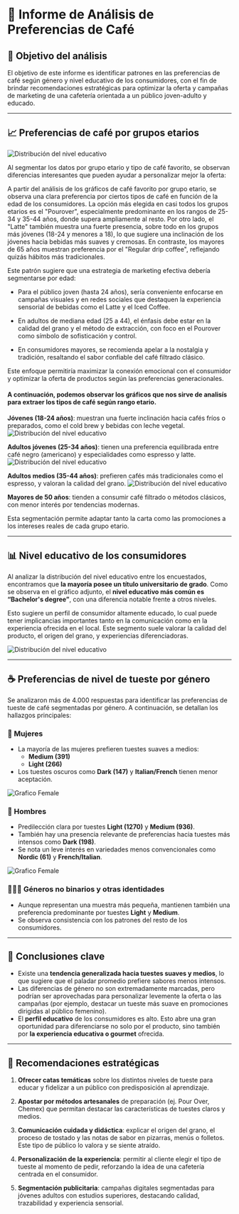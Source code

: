 # 📄 Informe de Análisis de Preferencias de Café

## 🎯 Objetivo del análisis

El objetivo de este informe es identificar patrones en las preferencias de café según género y nivel educativo de los consumidores, con el fin de brindar recomendaciones estratégicas para optimizar la oferta y campañas de marketing de una cafetería orientada a un público joven-adulto y educado.

---

##  📈 Preferencias de café por grupos etarios

![Distribución del nivel educativo](https://i.imgur.com/AOKdQ2m.png)

Al segmentar los datos por grupo etario y tipo de café favorito, se observan diferencias interesantes que pueden ayudar a personalizar mejor la oferta:

A partir del análisis de los gráficos de café favorito por grupo etario, se observa una clara preferencia por ciertos tipos de café en función de la edad de los consumidores. La opción más elegida en casi todos los grupos etarios es el "Pourover", especialmente predominante en los rangos de 25-34 y 35-44 años, donde supera ampliamente al resto. Por otro lado, el "Latte" también muestra una fuerte presencia, sobre todo en los grupos más jóvenes (18-24 y menores a 18), lo que sugiere una inclinación de los jóvenes hacia bebidas más suaves y cremosas. En contraste, los mayores de 65 años muestran preferencia por el "Regular drip coffee", reflejando quizás hábitos más tradicionales.

Este patrón sugiere que una estrategia de marketing efectiva debería segmentarse por edad:

 - Para el público joven (hasta 24 años), sería conveniente enfocarse en campañas visuales y en redes sociales que destaquen la experiencia sensorial de bebidas como el Latte y el Iced Coffee.

 - En adultos de mediana edad (25 a 44), el énfasis debe estar en la calidad del grano y el método de extracción, con foco en el Pourover como símbolo de sofisticación y control.

 - En consumidores mayores, se recomienda apelar a la nostalgia y tradición, resaltando el sabor confiable del café filtrado clásico.

Este enfoque permitiría maximizar la conexión emocional con el consumidor y optimizar la oferta de productos según las preferencias generacionales.

#### A continuación, podemos observar los gráficos que nos sirve de analisís para extraer los tipos de café según rango etario.

**Jóvenes (18-24 años)**: muestran una fuerte inclinación hacia cafés fríos o preparados, como el cold brew y bebidas con leche vegetal.
![Distribución del nivel educativo](https://i.imgur.com/GybSris.png)


**Adultos jóvenes (25-34 años)**: tienen una preferencia equilibrada entre café negro (americano) y especialidades como espresso y latte.
![Distribución del nivel educativo](https://i.imgur.com/RHtcqeU.png)

**Adultos medios (35-44 años)**: prefieren cafés más tradicionales como el espresso, y valoran la calidad del grano.
![Distribución del nivel educativo](https://i.imgur.com/GjicBWL.png)

**Mayores de 50 años**: tienden a consumir café filtrado o métodos clásicos, con menor interés por tendencias modernas.

Esta segmentación permite adaptar tanto la carta como las promociones a los intereses reales de cada grupo etario.


---
## 📊 Nivel educativo de los consumidores

Al analizar la distribución del nivel educativo entre los encuestados, encontramos que **la mayoría posee un título universitario de grado**. Como se observa en el gráfico adjunto, el **nivel educativo más común es “Bachelor's degree”**, con una diferencia notable frente a otros niveles.

Esto sugiere un perfil de consumidor altamente educado, lo cual puede tener implicancias importantes tanto en la comunicación como en la experiencia ofrecida en el local. Este segmento suele valorar la calidad del producto, el origen del grano, y experiencias diferenciadoras.

![Distribución del nivel educativo](https://i.imgur.com/pd7CSMz.png)

---

## ☕ Preferencias de nivel de tueste por género

Se analizaron más de 4.000 respuestas para identificar las preferencias de tueste de café segmentadas por género. A continuación, se detallan los hallazgos principales:

### 👩 Mujeres
- La mayoría de las mujeres prefieren tuestes suaves a medios:
  - **Medium (391)**
  - **Light (266)**
- Los tuestes oscuros como **Dark (147)** y **Italian/French** tienen menor aceptación.

![Grafico Female](https://i.imgur.com/1XAVhrN.png)

### 👨 Hombres
- Predilección clara por tuestes **Light (1270)** y **Medium (936)**.
- También hay una presencia relevante de preferencias hacia tuestes más intensos como **Dark (198)**.
- Se nota un leve interés en variedades menos convencionales como **Nordic (61)** y **French/Italian**.

![Grafico Female](https://i.imgur.com/UvJE11e.png)

### 🧑‍🤝‍🧑 Géneros no binarios y otras identidades
- Aunque representan una muestra más pequeña, mantienen también una preferencia predominante por tuestes **Light** y **Medium**.
- Se observa consistencia con los patrones del resto de los consumidores.

---

## 🧠 Conclusiones clave

- Existe una **tendencia generalizada hacia tuestes suaves y medios**, lo que sugiere que el paladar promedio prefiere sabores menos intensos.
- Las diferencias de género no son extremadamente marcadas, pero podrían ser aprovechadas para personalizar levemente la oferta o las campañas (por ejemplo, destacar un tueste más suave en promociones dirigidas al público femenino).
- El **perfil educativo** de los consumidores es alto. Esto abre una gran oportunidad para diferenciarse no solo por el producto, sino también por **la experiencia educativa o gourmet** ofrecida.

---

## 📢 Recomendaciones estratégicas

1. **Ofrecer catas temáticas** sobre los distintos niveles de tueste para educar y fidelizar a un público con predisposición al aprendizaje.

2. **Apostar por métodos artesanales** de preparación (ej. Pour Over, Chemex) que permitan destacar las características de tuestes claros y medios.

3. **Comunicación cuidada y didáctica**: explicar el origen del grano, el proceso de tostado y las notas de sabor en pizarras, menús o folletos. Este tipo de público lo valora y se siente atraído.

4. **Personalización de la experiencia**: permitir al cliente elegir el tipo de tueste al momento de pedir, reforzando la idea de una cafetería centrada en el consumidor.

5. **Segmentación publicitaria**: campañas digitales segmentadas para jóvenes adultos con estudios superiores, destacando calidad, trazabilidad y experiencia sensorial.
